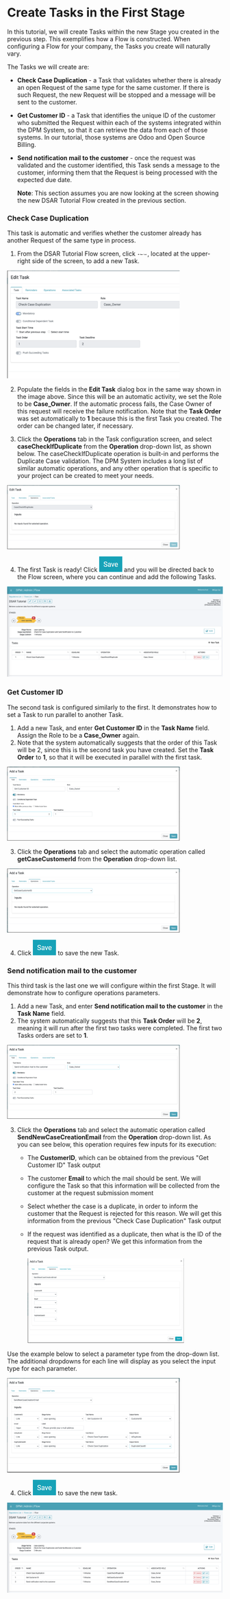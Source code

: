 # Create Tasks in the First Stage

In this tutorial, we will create Tasks within the new Stage you created in the previous step. This exemplifies how a Flow is constructed. When configuring a Flow for your company, the Tasks you create will naturally vary.

The Tasks we will create are: 

- **Check Case Duplication** - a Task that validates whether there is already an open Request of the same type for the same customer. If there is such Request, the new Request will be stopped and a message will be sent to the customer.

- **Get Customer ID**  - a Task that identifies the unique ID of the customer who submitted the Request within each of the systems integrated within the DPM System, so that it can retrieve the data from each of those systems. In our tutorial, those systems are Odoo and Open Source Billing.

- **Send notification mail to the customer** - once the request was validated and the customer identified, this Task sends a message to the customer, informing them that the Request is being processed with the expected due date. 

  **Note**: This section assumes you are now looking at the screen showing the new DSAR Tutorial Flow created in the previous section.

### Check Case Duplication

This task is automatic and verifies whether the customer already has another Request of the same type in process. 

1.  From the DSAR Tutorial Flow screen, click <img src="/articles/demo_project/DPM_Demo_Project/images/01_02_02_DSAR_New_Task_Icon.png" width="5%" height="5%">, located at the upper-right side of the screen, to add a new Task.

<img src="/articles/demo_project/DPM_Demo_Project/images/01_02_02_DSAR_Check_Case_Duplication.png" width="80%" height="80%">

2. Populate the fields in the **Edit Task** dialog box in the same way shown in the image above. Since this will be an automatic activity, we set the Role to be **Case_Owner**. If the automatic process fails, the Case Owner of this request will receive the failure notification. Note that the **Task Order** was set automatically to **1** because this is the first Task you created. The order can be changed later, if necessary.

3. Click the **Operations** tab in the Task configuration screen, and select **caseCheckIfDuplicate** from the **Operation** drop-down list, as shown below. The caseCheckIfDuplicate operation is built-in and performs the Duplicate Case validation. The DPM System includes a long list of similar automatic operations, and any other operation that is specific to your project can be created to meet your needs.

<img src="/articles/demo_project/DPM_Demo_Project/images/01_02_02_DSAR_Check_Case_Duplication_operations.png" width="80%" height="80%">

4. The first Task is ready! Click ![image](/articles/demo_project/DPM_Demo_Project/images/08_ICON_Save.jpg) and you will be directed back to the Flow screen, where you can continue and add the following Tasks. 

<img src="/articles/demo_project/DPM_Demo_Project/images/01_02_02_DSAR_Flow_One_Task.png" width="100%" height="100%">

### Get Customer ID

The second task is configured similarly to the first. It demonstrates how to set a Task to run parallel to another Task.

1. Add a new Task, and enter **Get Customer ID** in the **Task Name** field. Assign the Role to be a **Case_Owner** again. 
2. Note that the system automatically suggests that the order of this Task will be 2, since this is the second task you have created. Set the **Task Order** to **1**, so that it will be executed in parallel with the first task.

<img src="/articles/demo_project/DPM_Demo_Project/images/01_02_02_DSAR_get_customer_id.png" width="80%" height="80%">

3. Click the **Operations** tab and select the automatic operation called **getCaseCustomerId** from the **Operation** drop-down list.

<img src="/articles/demo_project/DPM_Demo_Project/images/01_02_02_DSAR_get_customer_id_operations.png" width="80%" height="80%">

4. Click ![image](/articles/demo_project/DPM_Demo_Project/images/08_ICON_Save.jpg) to save the new Task. 

### Send notification mail to the customer

This third task is the last one we will configure within the first Stage. It will demonstrate how to configure operations parameters. 

1. Add a new Task, and enter **Send notification mail to the customer** in the **Task Name** field. 
2. The system automatically suggests that this **Task Order** will be **2**, meaning it will run after the first two tasks were completed. The first two Tasks orders are set to **1**.

<img src="/articles/demo_project/DPM_Demo_Project/images/01_02_02_DSAR_Send_notification_mail.png" width="80%" height="80%">

3. Click the **Operations** tab and select the automatic operation called **SendNewCaseCreationEmail** from the **Operation** drop-down list. As you can see below, this operation requires few inputs for its execution:

   - The **CustomerID**, which can be obtained from the previous "Get Customer ID" Task output

   - The customer **Email** to which the mail should be sent. We will configure the Task so that this information will be collected from the customer at the request submission moment

   - Select whether the case is a duplicate, in order to inform the customer that the Request is rejected for this reason. We will get this information from the previous "Check Case Duplication" Task output

   - If the request was identified as a duplicate, then what is the ID of the request that is already open? We get this information from the previous Task output.

     <img src="/articles/demo_project/DPM_Demo_Project/images/01_02_02_DSAR_Send_notification_mail_operations_empty.png" width="80%" height="80%">

Use the example below to select a parameter type from the drop-down list. The additional dropdowns for each line will display as you select the input type for each parameter.

<img src="/articles/demo_project/DPM_Demo_Project/images/01_02_02_DSAR_Send_notification_mail_operations.png" width="80%" height="80%">

4. Click ![image](/articles/demo_project/DPM_Demo_Project/images/08_ICON_Save.jpg) to save the new task. 

<img src="/articles/demo_project/DPM_Demo_Project/images/01_02_02_DSAR_first_stage_complete.png" width="100%" height="100%">
